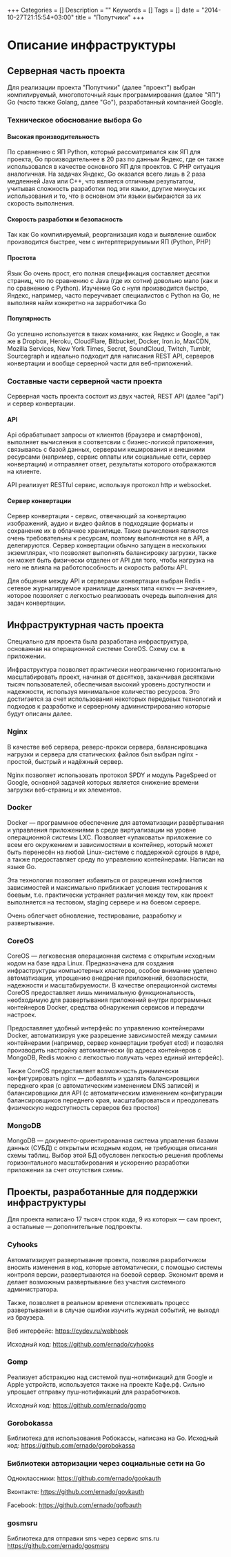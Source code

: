 +++
Categories = []
Description = ""
Keywords = []
Tags = []
date = "2014-10-27T21:15:54+03:00"
title = "Попутчики"
+++

Описание инфраструктуры
=========================

## Серверная часть проекта
Для реализации проекта "Попутчики" (далее "проект") выбран компилируемый, 
многопоточный язык программирования (далее "ЯП") Go (часто также Golang, далее "Go"), 
разработанный компанией Google. 

### Техническое обоснование выбора Go

#### Высокая производительность
По сравнению с ЯП Python, который рассматривался как ЯП для проекта, 
Go производительнее в 20 раз по данным Яндекс, где он также использовался 
в качестве основного ЯП для проектов. С PHP ситуация аналогичная. 
На задачах Яндекс, Go оказался всего лишь в 2 раза медленней Java или С++,
что является отличным результатом, учитывая сложность разработки под эти языки, 
другие минусы их использования и то, что в основном эти языки выбираются за их
скорость выполнения.

#### Скорость разработки и безопасность
Так как Go компилируемый, реорганизация кода и выявление ошибок производится быстрее, 
чем с интерптерируемыми ЯП (Python, PHP)

#### Простота 
Язык Go очень прост, его полная спецификация составляет десятки страниц,
что по сравнению с Java (где их сотни) довольно мало (как и по сравнению с Python).
Изучение Go с нуля производится быстро, Яндекс, например, часто переучивает специалистов
с Python на Go, не выполняя найм конкретно на зарработчика Go

#### Популярность
Go успешно используется в таких команиях, как Яндекс и Google, а так же в Dropbox, Heroku, CloudFlare, Bitbucket, Docker, Iron.io, MaxCDN, Mozilla Services, New York Times, Secret, SoundCloud, Twitch, Tumblr, Sourcegraph и идеально подходит для написания REST API, серверов конвертации и вообще серверной части для веб-приложений.

### Составные части серверной части проекта
Серверная часть проекта состоит из двух частей, REST API (далее "api") и сервер конвертации.

#### API
Api обрабатывает запросы от клиентов (браузера и смартфонов), 
выполняет вычисления в соответсвии с бизнес-логикой приложения, связываясь с базой данных, серверами кеширования и внешними ресурсами (например, сервис оплаты или социальные сети, сервер конвертации) и отправляет ответ, результаты которого отображаются на клиенте.

API реализует RESTful сервис, используя протокол http и websocket.

#### Сервер конвертации
Сервер конвертации - сервис, отвечающий за конвертацию изображений, аудио и видео файлов в подходящие форматы и сохранение их в облачное хранилище. 
Такие вычисления являются очень требовательны к ресурсам, поэтому выполняются не в API, а делегируются. 
Сервер конвертации обычно запущен в нескольких экземплярах, что позволяет выполнять балансировку загрузки, также он может быть физически
отделен от API для того, чтобы нагрузка на него не влияла на работспособность и скорость работы API.

Для общения между API и серверами конвертации выбран Redis - сетевое журналируемое хранилище данных типа «ключ — значение», которое позволяет
с легкостью реализовать очередь выполнения для задач конвертации.

## Инфраструктурная часть проекта
Специально для проекта была разработана инфраструктура, основанная на операционной системе CoreOS. Схему см. в приложении.

Инфраструктура позволяет практически неограниченно горизонтально масштабировать проект, начиная от десятков, заканчивая десятками тысяч пользователей, обеспечивая высокий уровень доступности и надежности, используя минимальное количество ресурсов. Это достигается за счет использования некоторых передовых технологий и подходов к разработке и серверному администрированию которые будут описаны далее.

### Nginx
В качестве веб сервера, реверс-прокси сервера, балансировщика нагрузки и сервера для статических файлов был выбран nginx - простой, быстрый и надёжный сервер. 

Nginx позволяет использовать протокол SPDY и модуль PageSpeed от Google, основной задачей которых является снижение времени загрузки веб-страниц и их элементов.

### Docker
Docker — программное обеспечение для автоматизации развёртывания и управления приложениями в среде виртуализации на уровне операционной системы LXC. Позволяет «упаковать» приложение со всем его окружением и зависимостями в контейнер, который может быть перенесён на любой Linux-системе с поддержкой cgroups в ядре, а также предоставляет среду по управлению контейнерами. Написан на языке Go.

Эта технология позволяет избавиться от разрешения конфликтов зависимостей и максимально приближает условия тестирования к боевым, т.е. практически устраняет различия между тем, как проект выполняется на тестовом, staging сервере и на боевом сервере. 

Очень облегчает обновление, тестирование, разработку и развертывание.

### CoreOS
CoreOS — легковесная операционная система с открытым исходным кодом на базе ядра Linux. Предназначена для создания инфраструктуры компьютерных кластеров, особое внимание уделено автоматизации, упрощению внедрения приложений, безопасности, надежности и масштабируемости. В качестве операционной системы CoreOS предоставляет лишь минимальную функциональность, необходимую для развертывания приложений внутри программных контейнеров Docker, средства обнаружения сервисов и передачи настроек.

Предоставляет удобный интерфейс по управлению контейнерами Docker, автоматизируя уже разрешение зависимостей между самими контейнерами 
(например, сервер конвертации требует etcd) и позволяя производить настройку автоматически (ip адреса контейнеров с MongoDB, Redis можно с легкостью получать через единый интерфейс). 

Также CoreOS предоставляет возможность динамически конфигурировать nginx — добавлять и удалять балансировщики переднего края (с автоматическим изменением DNS записей) и балансировщики для API (с автоматическим изменением конфигурации балансировщиков переднего края, масштабироваться и преодолевать физическую недоступность серверов без простоя)


### MongoDB

MongoDB — документо-ориентированная система управления базами данных (СУБД) с открытым исходным кодом, не требующая описания схемы таблиц.
Выбор этой БД обусловен легкостью решения проблемы горизонтального масштабирования и ускорению разработки приложения за счет отсутствия схемы.

## Проекты, разработанные для поддержки инфраструктуры

Для проекта написано 17 тысяч строк кода, 9 из которых  — сам проект, а остальные — дополнительные подпроекты.

### Cyhooks
Автоматизирует развертывание проекта, позволяя разработчиком вносить изменения в код, которые автоматически, с помощью системы контроля версии, развертываются на боевой сервер. Экономит время и делает возможным развертывание без участия системного администратора.

Также, позволяет в реальном времени отслеживать процесс развертывания и в случае ошибки изучить журнал событий, не выходя из браузера.

Веб интерфейс:
https://cydev.ru/webhook

Исходный код:
https://github.com/ernado/cyhooks

### Gomp
Реализует абстракцию над системой пуш-нотификаций для Google и Apple устройств, используется также на проекте Кафе.рф. Сильно упрощает отправку пуш-нотификаций для разработчиков.

Исходный код:
https://github.com/ernado/gomp

### Gorobokassa
Библиотека для использования Робокассы, написана на Go.
Исходный код:
https://github.com/ernado/gorobokassa


### Библиотеки авторизации через социальные сети на Go
Одноклассники:
https://github.com/ernado/gookauth

Вконтакте:
https://github.com/ernado/govkauth

Facebook:
https://github.com/ernado/gofbauth

### gosmsru
Библиотека для отправки sms через сервис sms.ru
https://github.com/ernado/gosmsru